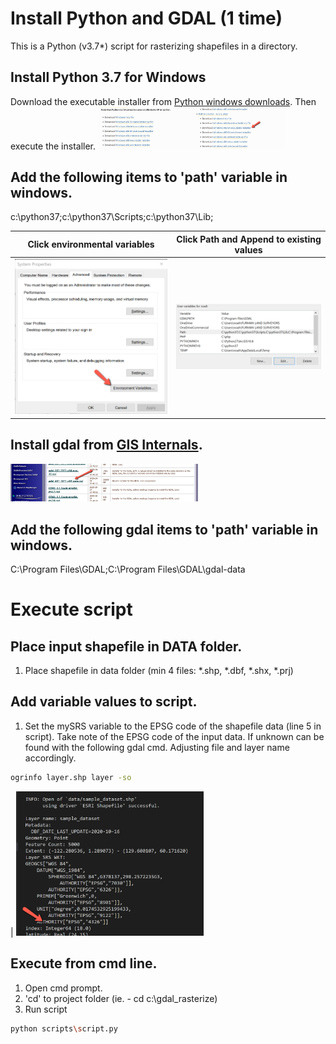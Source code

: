 # Install Python and GDAL (1 time)

This is a Python (v3.7*) script for rasterizing shapefiles in a directory.

## Install Python 3.7 for Windows
Download the executable installer from [Python windows downloads](https://www.python.org/downloads/windows/). Then execute the installer. 
<img src="/images/python_windows.png" width="300" title="Proj4 link">

## Add the following items to 'path' variable in windows.
c:\python37;c:\python37\Scripts;c:\python37\Lib;

Click environmental variables |  Click Path and Append to existing values
:-------------------------:|:-------------------------:
<img src="/images/path1.png" width="300" title="Proj4 link"> | <img src="/images/path2.png" width="300" title="Proj4 link">


## Install gdal from [GIS Internals](https://www.gisinternals.com/query.html?content=filelist&file=release-1911-x64-gdal-2-4-4-mapserver-7-4-3.zip).
<img src="/images/gdal1.png" width="300" title="Proj4 link">

## Add the following gdal items to 'path' variable in windows.
C:\Program Files\GDAL;C:\Program Files\GDAL\gdal-data

# Execute script

## Place input shapefile in DATA folder.
1) Place shapefile in data folder (min 4 files: *.shp, *.dbf, *.shx, *.prj)

## Add variable values to script.
1) Set the mySRS variable to the EPSG code of the shapefile data (line 5 in script).
Take note of the EPSG code of the input data. If unknown can be found with the following gdal cmd. Adjusting file and layer name accordingly.
```bash
ogrinfo layer.shp layer -so 
``` 
|
<img src="/images/epsg.png" width="300" title="Proj4 link">

## Execute from cmd line.
1) Open cmd prompt.
2) 'cd' to project folder (ie. - cd c:\gdal_rasterize) 
3) Run script
```bash
python scripts\script.py
```
